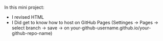 In this mini project:
- I revised HTML
- I Did get to know how to host on GitHub Pages (Settinges -> Pages -> select branch -> save -> on your-github-username.github.io/your-github-repo-name)